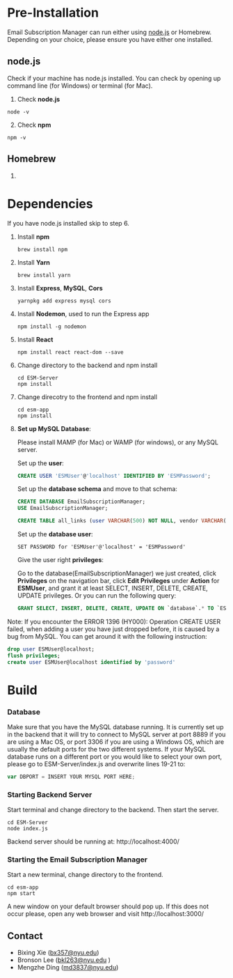 # Pre-Installation
Email Subscription Manager can run either using [node.js](https://nodejs.org/en/) or Homebrew. Depending on your choice, please ensure you have either one installed.

## node.js
Check if your machine has node.js installed. You can check by opening up command line (for Windows) or terminal (for Mac).
1. Check **node.js**
```
node -v
```
2. Check **npm**
```
npm -v
```

## Homebrew
1.

# Dependencies
If you have node.js installed skip to step 6.

1. Install **npm**

   ```
   brew install npm
   ```

2. Install **Yarn**

   ```
   brew install yarn
   ```

3. Install **Express**, **MySQL**, **Cors**

   ```
   yarnpkg add express mysql cors
   ```

4. Install **Nodemon**, used to run the Express app

   ```
   npm install -g nodemon
   ```

5. Install **React**

   ```
   npm install react react-dom --save
   ```

6. Change directory to the backend and npm install

   ```
   cd ESM-Server
   npm install
   ```

7. Change direcotry to the frontend and npm install

   ```
   cd esm-app
   npm install
   ```

8. **Set up MySQL Database**:

   Please install MAMP (for Mac) or WAMP (for windows), or any MySQL server.

   Set up the **user**:

   ```sql
   CREATE USER 'ESMUser'@'localhost' IDENTIFIED BY 'ESMPassword';
   ```

   Set up the **database schema** and move to that schema:

   ```sql
   CREATE DATABASE EmailSubscriptionManager;
   USE EmailSubscriptionManager;
   ```

   ```sql
   CREATE TABLE all_links (user VARCHAR(500) NOT NULL, vendor VARCHAR(500) NOT NULL, link VARCHAR(10000) NOT NULL, last_modified timestamp NOT NULL DEFAULT CURRENT_TIMESTAMP, unsubscribed BOOLEAN not null DEFAULT 0, PRIMARY KEY(user, vendor));
   ```

   Set up the **database user**:

   ```mysql
   SET PASSWORD for 'ESMUser'@'localhost' = 'ESMPassword'
   ```

   Give the user right **privileges**:

   Go to the database(EmailSubscriptionManager) we just created, click **Privileges** on the navigation bar, click **Edit Privileges** under **Action** for **ESMUser**, and grant it at least SELECT, INSERT, DELETE, CREATE, UPDATE privileges. Or you can run the following query:

   ```sql
   GRANT SELECT, INSERT, DELETE, CREATE, UPDATE ON `database`.* TO `ESMUser`@`localhost`;
   ```

Note: If you encounter the ERROR 1396 (HY000): Operation CREATE USER failed, when adding a user you have just dropped before, it is caused by a bug from MySQL. You can get around it with the following instruction:
   ```sql
   drop user ESMUser@localhost;
   flush privileges;
   create user ESMUser@localhost identified by 'password'
   ```

# Build

### Database

Make sure that you have the MySQL database running. It is currently set up in the backend that it will try to connect to MySQL server at port 8889 if you are using a Mac OS, or port 3306 if you are using a Windows OS, which are usually the default ports for the two different systems. If your MySQL database runs on a different port or you would like to select your own port, please go to ESM-Server/index.js and overwrite lines 19-21 to:
```javascript
var DBPORT = INSERT YOUR MYSQL PORT HERE;
```

### Starting Backend Server

Start terminal and change directory to the backend. Then start the server.
```
cd ESM-Server
node index.js
```
Backend server should be running at: http://localhost:4000/

### Starting the Email Subscription Manager

Start a new terminal, change directory to the frontend.

```
cd esm-app
npm start
```

A new window on your default browser should pop up. If this does not occur please, open any web browser and visit http://localhost:3000/

## Contact


* Bixing Xie (bx357@nyu.edu)
* Bronson Lee (bkl263@nyu.edu )
* Mengzhe Ding (md3837@nyu.edu)
